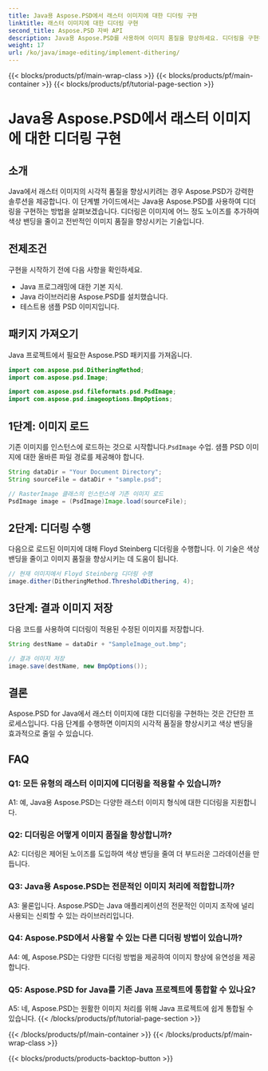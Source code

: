 ```yaml
---
title: Java용 Aspose.PSD에서 래스터 이미지에 대한 디더링 구현
linktitle: 래스터 이미지에 대한 디더링 구현
second_title: Aspose.PSD 자바 API
description: Java용 Aspose.PSD를 사용하여 이미지 품질을 향상하세요. 디더링을 구현하고 컬러 밴딩을 제거하려면 단계별 가이드를 따르세요.
weight: 17
url: /ko/java/image-editing/implement-dithering/
---
```


{{< blocks/products/pf/main-wrap-class >}}
{{< blocks/products/pf/main-container >}}
{{< blocks/products/pf/tutorial-page-section >}}

# Java용 Aspose.PSD에서 래스터 이미지에 대한 디더링 구현

## 소개

Java에서 래스터 이미지의 시각적 품질을 향상시키려는 경우 Aspose.PSD가 강력한 솔루션을 제공합니다. 이 단계별 가이드에서는 Java용 Aspose.PSD를 사용하여 디더링을 구현하는 방법을 살펴보겠습니다. 디더링은 이미지에 어느 정도 노이즈를 추가하여 색상 밴딩을 줄이고 전반적인 이미지 품질을 향상시키는 기술입니다.

## 전제조건

구현을 시작하기 전에 다음 사항을 확인하세요.

- Java 프로그래밍에 대한 기본 지식.
- Java 라이브러리용 Aspose.PSD를 설치했습니다.
- 테스트용 샘플 PSD 이미지입니다.

## 패키지 가져오기

Java 프로젝트에서 필요한 Aspose.PSD 패키지를 가져옵니다.

```java
import com.aspose.psd.DitheringMethod;
import com.aspose.psd.Image;

import com.aspose.psd.fileformats.psd.PsdImage;
import com.aspose.psd.imageoptions.BmpOptions;
```

## 1단계: 이미지 로드

 기존 이미지를 인스턴스에 로드하는 것으로 시작합니다.`PsdImage` 수업. 샘플 PSD 이미지에 대한 올바른 파일 경로를 제공해야 합니다.

```java
String dataDir = "Your Document Directory";
String sourceFile = dataDir + "sample.psd";

// RasterImage 클래스의 인스턴스에 기존 이미지 로드
PsdImage image = (PsdImage)Image.load(sourceFile);
```

## 2단계: 디더링 수행

다음으로 로드된 이미지에 대해 Floyd Steinberg 디더링을 수행합니다. 이 기술은 색상 밴딩을 줄이고 이미지 품질을 향상시키는 데 도움이 됩니다.

```java
// 현재 이미지에서 Floyd Steinberg 디더링 수행
image.dither(DitheringMethod.ThresholdDithering, 4);
```

## 3단계: 결과 이미지 저장

다음 코드를 사용하여 디더링이 적용된 수정된 이미지를 저장합니다.

```java
String destName = dataDir + "SampleImage_out.bmp";

// 결과 이미지 저장
image.save(destName, new BmpOptions());
```

## 결론

Aspose.PSD for Java에서 래스터 이미지에 대한 디더링을 구현하는 것은 간단한 프로세스입니다. 다음 단계를 수행하면 이미지의 시각적 품질을 향상시키고 색상 밴딩을 효과적으로 줄일 수 있습니다.

## FAQ

### Q1: 모든 유형의 래스터 이미지에 디더링을 적용할 수 있습니까?

A1: 예, Java용 Aspose.PSD는 다양한 래스터 이미지 형식에 대한 디더링을 지원합니다.

### Q2: 디더링은 어떻게 이미지 품질을 향상합니까?

A2: 디더링은 제어된 노이즈를 도입하여 색상 밴딩을 줄여 더 부드러운 그라데이션을 만듭니다.

### Q3: Java용 Aspose.PSD는 전문적인 이미지 처리에 적합합니까?

A3: 물론입니다. Aspose.PSD는 Java 애플리케이션의 전문적인 이미지 조작에 널리 사용되는 신뢰할 수 있는 라이브러리입니다.

### Q4: Aspose.PSD에서 사용할 수 있는 다른 디더링 방법이 있습니까?

A4: 예, Aspose.PSD는 다양한 디더링 방법을 제공하여 이미지 향상에 유연성을 제공합니다.

### Q5: Aspose.PSD for Java를 기존 Java 프로젝트에 통합할 수 있나요?

A5: 네, Aspose.PSD는 원활한 이미지 처리를 위해 Java 프로젝트에 쉽게 통합될 수 있습니다.
{{< /blocks/products/pf/tutorial-page-section >}}

{{< /blocks/products/pf/main-container >}}
{{< /blocks/products/pf/main-wrap-class >}}

{{< blocks/products/products-backtop-button >}}

